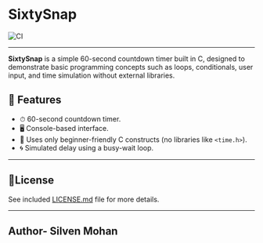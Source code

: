 # SixtySnap

![CI](https://github.com/silven-mohan/SixtySnap/actions/workflows/.github/workflows/main.yml/badge.svg)

-----

**SixtySnap** is a simple 60-second countdown timer built in C, designed to demonstrate basic programming concepts such as loops, conditionals, user input, and time simulation without external libraries.

## 🔧 Features

- ⏱ 60-second countdown timer.
- 🖥 Console-based interface.
- 🧠 Uses only beginner-friendly C constructs (no libraries like `<time.h>`).
- 🌀 Simulated delay using a busy-wait loop.

----

## 📃License
  See included [LICENSE.md](./LICENSE.md) file for more details.

----

## Author- Silven Mohan
